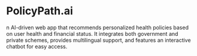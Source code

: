 # PolicyPath.ai
n AI-driven web app that recommends personalized health policies based on user health and financial status. It integrates both government and private schemes, provides multilingual support, and features an interactive chatbot for easy access.
